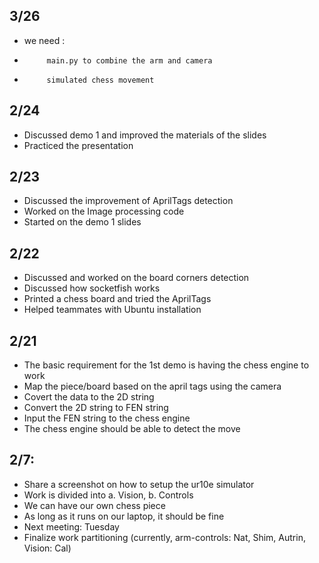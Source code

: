 ## 3/26
- we need :
-          main.py to combine the arm and camera
-          simulated chess movement

## 2/24
- Discussed demo 1 and improved the materials of the slides
- Practiced the presentation

## 2/23
- Discussed the improvement of AprilTags detection
- Worked on the Image processing code
- Started on the demo 1 slides

## 2/22
- Discussed and worked on the board corners detection
- Discussed how socketfish works
- Printed a chess board and tried the AprilTags
- Helped teammates with Ubuntu installation

## 2/21
- The basic requirement for the 1st demo is having the chess engine to work
- Map the piece/board based on the april tags using the camera
- Covert the data to the 2D string
- Convert the 2D string to FEN string
- Input the FEN string to the chess engine
- The chess engine should be able to detect the move

## 2/7:
- Share a screenshot on how to setup the ur10e simulator
- Work is divided into a. Vision, b. Controls
- We can have our own chess piece
- As long as it runs on our laptop, it should be fine
- Next meeting: Tuesday
- Finalize work partitioning (currently, arm-controls: Nat, Shim, Autrin, Vision: Cal)
